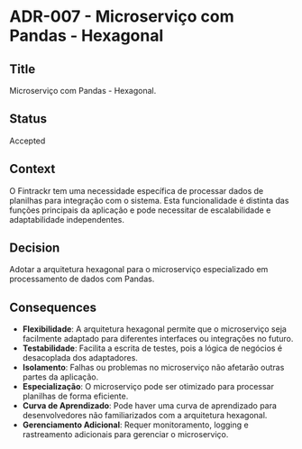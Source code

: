 
# ADR-007 - Microserviço com Pandas - Hexagonal

## Title

Microserviço com Pandas - Hexagonal.

## Status

Accepted

## Context

O Fintrackr tem uma necessidade específica de processar dados de planilhas para integração com o sistema. Esta funcionalidade é distinta das funções principais da aplicação e pode necessitar de escalabilidade e adaptabilidade independentes.

## Decision

Adotar a arquitetura hexagonal para o microserviço especializado em processamento de dados com Pandas.

## Consequences

- **Flexibilidade**: A arquitetura hexagonal permite que o microserviço seja facilmente adaptado para diferentes interfaces ou integrações no futuro.
- **Testabilidade**: Facilita a escrita de testes, pois a lógica de negócios é desacoplada dos adaptadores.
- **Isolamento**: Falhas ou problemas no microserviço não afetarão outras partes da aplicação.
- **Especialização**: O microserviço pode ser otimizado para processar planilhas de forma eficiente.
- **Curva de Aprendizado**: Pode haver uma curva de aprendizado para desenvolvedores não familiarizados com a arquitetura hexagonal.
- **Gerenciamento Adicional**: Requer monitoramento, logging e rastreamento adicionais para gerenciar o microserviço.
